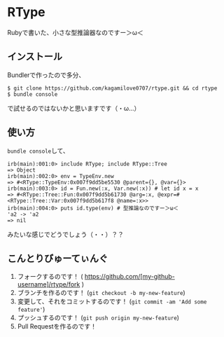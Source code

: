 # RType

Rubyで書いた、小さな型推論器なのですー＞ω＜

## インストール

Bundlerで作ったので多分、

```
$ git clone https://github.com/kagamilove0707/rtype.git && cd rtype
$ bundle console
```

で試せるのではないかと思いますです（・ω…）

## 使い方

`bundle console`して、

```irb
irb(main):001:0> include RType; include RType::Tree
=> Object
irb(main):002:0> env = TypeEnv.new
=> #<RType::TypeEnv:0x007f9dd5be5530 @parent={}, @var={}>
irb(main):003:0> id = Fun.new(:x, Var.new(:x)) # let id x = x
=> #<RType::Tree::Fun:0x007f9dd5b61730 @arg=:x, @expr=#<RType::Tree::Var:0x007f9dd5b617f8 @name=:x>>
irb(main):004:0> puts id.type(env) # 型推論なのですー＞ω＜
'a2 -> 'a2
=> nil
```

みたいな感じでどうでしょう（・・）？？

## こんとりびゅーてぃんぐ

1. フォークするのです！ ( https://github.com/[my-github-username]/rtype/fork )
2. ブランチを作るのです！ (`git checkout -b my-new-feature`)
3. 変更して、それをコミットするのです！ (`git commit -am 'Add some feature'`)
4. プッシュするのです！ (`git push origin my-new-feature`)
5. Pull Requestを作るのです！
